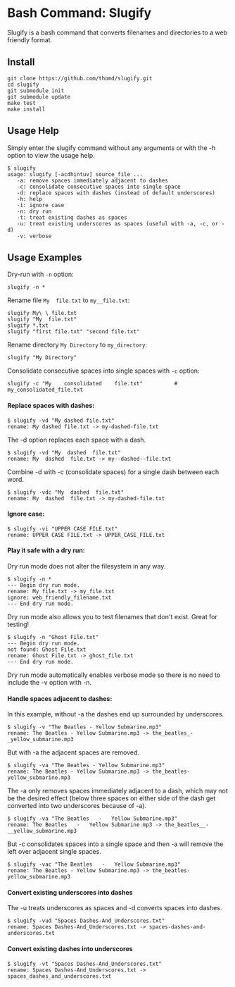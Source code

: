 # Bash Command: Slugify

Slugify is a bash command that converts filenames and directories to a web friendly format.

## Install

    git clone https://github.com/thomd/slugify.git
    cd slugify
    git submodule init
    git submodule update
    make test
    make install

## Usage Help

Simply enter the slugify command without any arguments or with the -h option to view the usage help.

    $ slugify
    usage: slugify [-acdhintuv] source_file ...
       -a: remove spaces immediately adjacent to dashes
       -c: consolidate consecutive spaces into single space
       -d: replace spaces with dashes (instead of default underscores)
       -h: help
       -i: ignore case
       -n: dry run
       -t: treat existing dashes as spaces
       -u: treat existing underscores as spaces (useful with -a, -c, or -d)
       -v: verbose

## Usage Examples

Dry-run with `-n` option:

    slugify -n *

Rename file `My  file.txt` to `my__file.txt`:

    slugify My\ \ file.txt
    slugify "My  file.txt"
    slugify *.txt
    slugify "first file.txt" "second file.txt"

Rename directory `My Directory` to `my_directory`:

    slugify "My Directory"

Consolidate consecutive spaces into single spaces with `-c` option:

    slugify -c "My    consolidated    file.txt"          # my_consolidated_file.txt

#### Replace spaces with dashes:

    $ slugify -vd "My dashed file.txt"
    rename: My dashed file.txt -> my-dashed-file.txt

The -d option replaces each space with a dash.

    $ slugify -vd "My  dashed  file.txt"
    rename: My  dashed  file.txt -> my--dashed--file.txt

Combine -d with -c (consolidate spaces) for a single dash between each word.

    $ slugify -vdc "My  dashed  file.txt"
    rename: My  dashed  file.txt -> my-dashed-file.txt

#### Ignore case:

    $ slugify -vi "UPPER CASE FILE.txt"
    rename: UPPER CASE FILE.txt -> UPPER_CASE_FILE.txt

#### Play it safe with a dry run:

Dry run mode does not alter the filesystem in any way.

    $ slugify -n *
    --- Begin dry run mode.
    rename: My file.txt -> my_file.txt
    ignore: web_friendly_filename.txt
    --- End dry run mode.

Dry run mode also allows you to test filenames that don't exist. Great for testing!

    $ slugify -n "Ghost File.txt"
    --- Begin dry run mode.
    not found: Ghost File.txt
    rename: Ghost File.txt -> ghost_file.txt
    --- End dry run mode.

Dry run mode automatically enables verbose mode so there is no need to include the -v option with -n.

#### Handle spaces adjacent to dashes:

In this example, without -a the dashes end up surrounded by underscores.

    $ slugify -v "The Beatles - Yellow Submarine.mp3"
    rename: The Beatles - Yellow Submarine.mp3 -> the_beatles_-_yellow_submarine.mp3

But with -a the adjacent spaces are removed.

    $ slugify -va "The Beatles - Yellow Submarine.mp3"
    rename: The Beatles - Yellow Submarine.mp3 -> the_beatles-yellow_submarine.mp3

The -a only removes spaces immediately adjacent to a dash, which may not be the desired effect (below three spaces on either side of the dash get converted into two underscores because of -a).

    $ slugify -va "The Beatles   -   Yellow Submarine.mp3"
    rename: The Beatles   -   Yellow Submarine.mp3 -> the_beatles__-__yellow_submarine.mp3

But -c consolidates spaces into a single space and then -a will remove the left over adjacent single spaces.

    $ slugify -vac "The Beatles   -   Yellow Submarine.mp3"
    rename: The Beatles - Yellow Submarine.mp3 -> the_beatles-yellow_submarine.mp3

#### Convert existing underscores into dashes

The -u treats underscores as spaces and -d converts spaces into dashes.

    $ slugify -vud "Spaces Dashes-And_Underscores.txt"
    rename: Spaces Dashes-And_Underscores.txt -> spaces-dashes-and-underscores.txt

#### Convert existing dashes into underscores

    $ slugify -vt "Spaces Dashes-And_Underscores.txt"
    rename: Spaces Dashes-And_Underscores.txt -> spaces_dashes_and_underscores.txt


